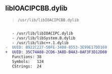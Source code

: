 ## libIOACIPCBB.dylib

> `/usr/lib/libIOACIPCBB.dylib`

```diff

   - /usr/lib/libIOACIPC.dylib
   - /usr/lib/libSystem.B.dylib
   - /usr/lib/libc++.1.dylib
-  UUID: B922C227-50FE-3408-8553-3E99E17DD169
+  UUID: 35C74A88-2CD6-3A8D-B4A3-0AF3F3D12D80
   Functions: 38
   Symbols:   124
   CStrings:  24

```

